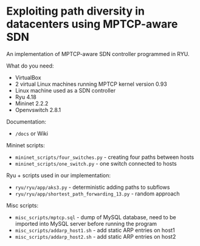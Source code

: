 # Exploiting path diversity in datacenters using MPTCP-aware SDN 

An implementation of MPTCP-aware SDN controller programmed in RYU. 

What do you need: 

 * VirtualBox
 * 2 virtual Linux machines running MPTCP kernel version 0.93
 * Linux machine used as a SDN controller 
 * Ryu 4.18
 * Mininet 2.2.2
 * Openvswitch 2.8.1

Documentation: 

  * ```/docs``` or Wiki

Mininet scripts:

  * ```mininet_scripts/four_switches.py```             - creating four paths between hosts
  * ```mininet_scripts/one_switch.py```                - one switch connected to hosts

Ryu + scripts used in our implementation:

  * ```ryu/ryu/app/aks3.py```                           - deterministic adding paths to subflows
  * ```ryu/ryu/app/shortest_path_forwarding_13.py```    - random approach

Misc scripts:

  * ```misc_scripts/mptcp.sql```                        - dump of MySQL database, need to be imported into MySQL server before running the program
  * ```misc_scripts/addarp_host1.sh```                        - add static ARP entries on host1
  * ```misc_scripts/addarp_host2.sh```                        - add static ARP entries on host2





